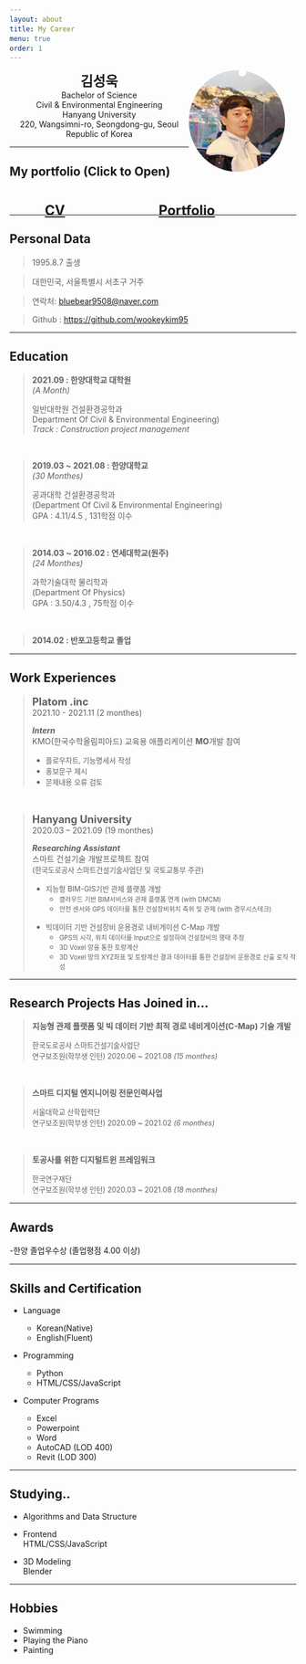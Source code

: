 ```yaml
---
layout: about
title: My Career
menu: true
order: 1
---
```


<style>
  
/* width > 700px일 때 */

 @media (min-width:701px) {

  #grid_img {
    float:right;
    border-radius:50%;
    width:169px;
    height:178px;
    margin-right:20px
  }

  #grid_content {
    text-align:center;
  }

}


/* width <= 700px일 때 */
@media (max-width:700px) {

  #grid_img {
    border-radius:50%;
    text-align:center;
  }

  #grid_content {
    text-align:center;
  }

}

  #Files {
    color:#6699CC;
    display:flex;
    justify-content:center;
    margin-left:20px;

  }

  #Files > #File {
    font-size:170%;
    font-weight:bold;
    width: 200px;
    height: 15px
  }

</style>

  <div>
  <img src="assets\img\me.png" id="grid_img" alt="me">
  </div>

  <div id="grid_content">
  <span style="font-size:170%;font-weight:bold">
  김성욱<br/>
  </span>
  Bachelor of Science<br/>
  Civil & Environmental Engineering<br/>
  Hanyang University<br/>
  220, Wangsimni-ro, Seongdong-gu, Seoul<br/>
  Republic of Korea<br/>
  </div>

---

## My portfolio (Click to Open)

<div id="Files">
  
  <div id="File">
  
  <a href="https://github.com/WookeyKim95/WookeyKim95.github.io/blob/main/assets/img/blog/2022_02_17_1.jpg">CV</a>
  
  </div>
  
  <div id="File">
  
  <a href="https://github.com/WookeyKim95/WookeyKim95.github.io/blob/main/assets/img/blog/2022_02_17_1.jpg">Portfolio</a>
  
  </div>
</div>

<br>

---
## Personal Data

> 1995.8.7 출생

> 대한민국, 서울특별시 서초구 거주

> 연락처: bluebear9508@naver.com

> Github : <a href="https://github.com/wookeykim95">https://github.com/wookeykim95</a>

---
## Education

> **2021.09 : 한양대학교 대학원** <br/>
> _(A Month)_
>
> 일반대학원 건설환경공학과<br/>
> Department Of Civil & Environmental Engineering)<br/>
> _Track : Construction project management_

<br/>

> **2019.03 ~ 2021.08 : 한양대학교** <br/>
> _(30 Monthes)_
>
> 공과대학 건설환경공학과<br/>
> (Department Of Civil & Environmental Engineering)<br/>
> GPA : 4.11/4.5 , 131학점 이수

<br/>

> **2014.03 ~ 2016.02 : 연세대학교(원주)** <br/>
> _(24 Monthes)_
>
> 과학기술대학 물리학과<br/>
> (Department Of Physics)<br/>
> GPA : 3.50/4.3 , 75학점 이수<br/>

<br/>

> **2014.02 : 반포고등학교 졸업**


---
## Work Experiences


> **<span style="font-size:1.3em">Platom .inc</span>** <br/>
>  2021.10 - 2021.11   (2 monthes)<br/>
>
>  **_Intern_**<br/>
>  KMO(한국수학올림피아드) 교육용 애플리케이션 **MO**개발 참여<br/>
>  + <span style="font-size:0.9em">플로우차트, 기능명세서 작성</span>
>  + <span style="font-size:0.9em">홍보문구 제시</span>
>  + <span style="font-size:0.9em">문제내용 오류 검토</span>

<br/>

> **<span style="font-size:1.3em">Hanyang University</span>** <br/>
>  2020.03 – 2021.09   (19 monthes)<br/>
>
>  _**Researching Assistant**_<br/>
>  스마트 건설기술 개발프로젝트 참여<br/>
>  <span style="font-size:0.9em">(한국도로공사 스마트건설기술사업단 및 국토교통부 주관)<span><br/>
>   
>   * <span style="font-size:0.9em">지능형 BIM-GIS기반 관제 플랫폼 개발</span>
>     + <span style="font-size:0.8em">클라우드 기반 BIM서비스와 관제 플랫폼 연계 (with DMCM)</span>
>     + <span style="font-size:0.8em">안전 센서와 GPS 데이터를 통한 건설장비위치 측위 및 관제 (with 경우시스테크)</span>
>
>
>   + <span style="font-size:0.9em">빅데이터 기반 건설장비 운용경로 내비게이션 C-Map 개발 </span>
>      + <span style="font-size:0.8em">GPS의 시각, 위치 데이터를 Input으로 설정하여 건설장비의 행태 추정</span>
>     + <span style="font-size:0.8em">3D Voxel 망을 통한 토량계산</span>
>     + <span style="font-size:0.8em">3D Voxel 망의 XYZ좌표 및 토량계산 결과 데이터를 통한 건설장비 운용경로 산출 로직 작성</span>

---
## Research Projects Has Joined in...


> **지능형 관제 플랫폼 및 빅 데이터 기반 최적 경로 네비게이션(C-Map) 기술 개발**
>
> <span style="font-size:0.9em">한국도로공사 스마트건설기술사업단</span><br/>
> <span style="font-size:0.9em">연구보조원(학부생 인턴) 2020.06 ~ 2021.08 _(15 monthes)_</span>

<br/>

>**스마트 디지털 엔지니어링 전문인력사업**
>
><span style="font-size:0.9em">서울대학교 산학협력단</span><br/>
><span style="font-size:0.9em">연구보조원(학부생 인턴) 2020.09 ~ 2021.02 _(6 monthes)_</span>

<br/>

>**토공사를 위한 디지털트윈 프레임워크**
>
><span style="font-size:0.9em">한국연구재단</span><br/>
><span style="font-size:0.9em">연구보조원(학부생 인턴) 2020.03 ~ 2021.08 _(18 monthes)_</span>

---
## Awards


-한양 졸업우수상 (졸업평점 4.00 이상)

---
## Skills and Certification

* Language
  + Korean(Native)
  + English(Fluent)

* Programming
  + Python
  + HTML/CSS/JavaScript

* Computer Programs
  + Excel
  + Powerpoint
  + Word
  + AutoCAD (LOD 400)
  + Revit (LOD 300)

     
---
## Studying..

* Algorithms and Data Structure

* Frontend<br/>
  HTML/CSS/JavaScript

* 3D Modeling<br/>
  Blender

---
## Hobbies

* Swimming
* Playing the Piano
* Painting



